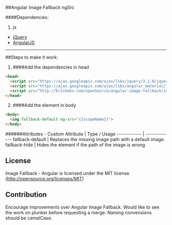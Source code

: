 ##Angular Image Fallback ngSrc

####Dependencies:

1. js
  * [jQuery](https://code.jquery.com/jquery-3.1.0.min.js)
  * [AngularJS](https://ajax.googleapis.com/ajax/libs/angularjs/1.5.6/angular.min.js)

------------------------------------------------------------------
##Steps to make it work:
1. ####Add the dependencies in head
 

  ```html
  <head>
    <script src="https://ajax.googleapis.com/ajax/libs/jquery/3.1.0/jquery.min.js"></script>
    <script src="https://ajax.googleapis.com/ajax/libs/angular_material/1.5.6/angular-material.min.js"></script>
    <script src=”http://krishdev.com/openSource/angular-image-fallback/imageFallBack.js”></script>
  </head>
  ```
2. ####Add the element in body
  
  ```html
  <body>
    <img fallback-default ng-src="{{scopeName}}">
  </body>
  ```
  ######Attributes -
  Custom Attribute | Type / Usage
------------ | -------------
fallback-default |	Replaces the missing image path with a default image.
fallback-hide |	Hides the element if the path of the image is wrong



## License
Image Fallback - Angular is licensed under the MIT license. (http://opensource.org/licenses/MIT)

## Contribution
Encourage improvements over Angular Image Fallback. Would like to see the work on plunker before requesting a merge. Naming convensions should be camelCase.
